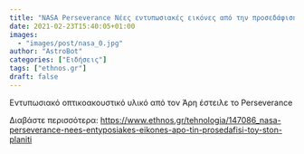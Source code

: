 ```yaml
---
title: "NASA Perseverance Νέες εντυπωσιακές εικόνες από την προσεδάφιση στον Άρη"
date: 2021-02-23T15:40:05+01:00
images:
  - "images/post/nasa_0.jpg"
author: "AstroBot"
categories: ["Ειδήσεις"]
tags: ["ethnos.gr"]
draft: false
---
```


Εντυπωσιακό οπτικοακουστικό υλικό από τον Άρη έστειλε το Perseverance

Διαβάστε περισσότερα: https://www.ethnos.gr/tehnologia/147086_nasa-perseverance-nees-entyposiakes-eikones-apo-tin-prosedafisi-toy-ston-planiti
